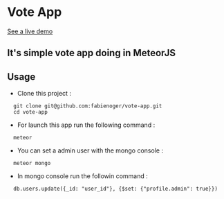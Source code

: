 # Vote App

[See a live demo](http://vote.fabienoger.com)

## It's simple vote app doing in MeteorJS

## Usage
* Clone this project :
```
  git clone git@github.com:fabienoger/vote-app.git
  cd vote-app
```

* For launch this app run the following command :
```
  meteor
```

* You can set a admin user with the mongo console :
```
  meteor mongo
```
* In mongo console run the followin command :
```
  db.users.update({_id: "user_id"}, {$set: {"profile.admin": true}})
```


